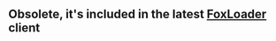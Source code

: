 ## Obsolete, it's included in the latest [FoxLoader](https://github.com/Fox2Code/FoxLoader/releases) client
